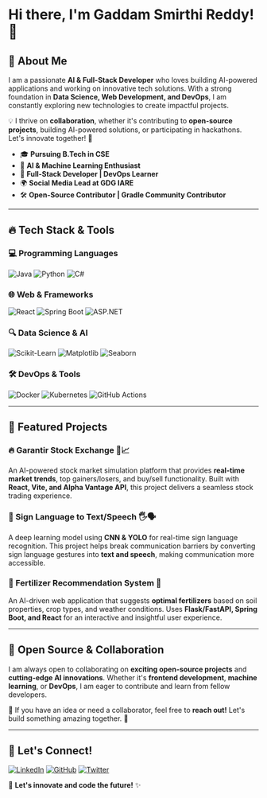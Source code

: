 # Hi there, I'm Gaddam Smirthi Reddy! 👋

## 🚀 About Me
I am a passionate **AI & Full-Stack Developer** who loves building AI-powered applications and working on innovative tech solutions. With a strong foundation in **Data Science, Web Development, and DevOps**, I am constantly exploring new technologies to create impactful projects. 

💡 I thrive on **collaboration**, whether it's contributing to **open-source projects**, building AI-powered solutions, or participating in hackathons. Let's innovate together! 🚀

- 🎓 **Pursuing B.Tech in CSE**
- 🤖 **AI & Machine Learning Enthusiast**
- 🚀 **Full-Stack Developer | DevOps Learner**
- 🌍 **Social Media Lead at GDG IARE**
- 🛠️ **Open-Source Contributor | Gradle Community Contributor**

---

## 🔥 Tech Stack & Tools

### 💻 Programming Languages
![Java](https://img.shields.io/badge/Java-007396?style=for-the-badge&logo=java&logoColor=white)
![Python](https://img.shields.io/badge/Python-3776AB?style=for-the-badge&logo=python&logoColor=white)
![C#](https://img.shields.io/badge/C%23-239120?style=for-the-badge&logo=c-sharp&logoColor=white)

### 🌐 Web & Frameworks
![React](https://img.shields.io/badge/React-61DAFB?style=for-the-badge&logo=react&logoColor=white)
![Spring Boot](https://img.shields.io/badge/Spring%20Boot-6DB33F?style=for-the-badge&logo=springboot&logoColor=white)
![ASP.NET](https://img.shields.io/badge/ASP.NET-5C2D91?style=for-the-badge&logo=dotnet&logoColor=white)

### 🔍 Data Science & AI
![Scikit-Learn](https://img.shields.io/badge/Scikit--Learn-F7931E?style=for-the-badge&logo=scikit-learn&logoColor=white)
![Matplotlib](https://img.shields.io/badge/Matplotlib-11557C?style=for-the-badge&logo=matplotlib&logoColor=white)
![Seaborn](https://img.shields.io/badge/Seaborn-3776AB?style=for-the-badge&logo=python&logoColor=white)

### 🛠 DevOps & Tools
![Docker](https://img.shields.io/badge/Docker-2496ED?style=for-the-badge&logo=docker&logoColor=white)
![Kubernetes](https://img.shields.io/badge/Kubernetes-326CE5?style=for-the-badge&logo=kubernetes&logoColor=white)
![GitHub Actions](https://img.shields.io/badge/GitHub%20Actions-2088FF?style=for-the-badge&logo=github-actions&logoColor=white)

---

## 🚀 Featured Projects
### 🔥 Garantir Stock Exchange 🏦📈
An AI-powered stock market simulation platform that provides **real-time market trends**, top gainers/losers, and buy/sell functionality. Built with **React, Vite, and Alpha Vantage API**, this project delivers a seamless stock trading experience.

### 👐 Sign Language to Text/Speech 🖐🗣️
A deep learning model using **CNN & YOLO** for real-time sign language recognition. This project helps break communication barriers by converting sign language gestures into **text and speech**, making communication more accessible.

### 🌿 Fertilizer Recommendation System 🌾
An AI-driven web application that suggests **optimal fertilizers** based on soil properties, crop types, and weather conditions. Uses **Flask/FastAPI, Spring Boot, and React** for an interactive and insightful user experience.

---

## 🌟 Open Source & Collaboration
I am always open to collaborating on **exciting open-source projects** and **cutting-edge AI innovations**. Whether it's **frontend development**, **machine learning**, or **DevOps**, I am eager to contribute and learn from fellow developers. 

📢 If you have an idea or need a collaborator, feel free to **reach out!** Let's build something amazing together. 🚀

---

## 💬 Let's Connect!
[![LinkedIn](https://img.shields.io/badge/LinkedIn-0A66C2?style=for-the-badge&logo=linkedin&logoColor=white)](https://www.linkedin.com/in/gaddamsmirthireddy/)
[![GitHub](https://img.shields.io/badge/GitHub-181717?style=for-the-badge&logo=github&logoColor=white)](https://github.com/gaddamsmirthireddy)
[![Twitter](https://img.shields.io/badge/Twitter-1DA1F2?style=for-the-badge&logo=twitter&logoColor=white)](https://twitter.com/yourhandle)

🚀 **Let's innovate and code the future!** ✨


